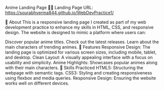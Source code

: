 Anime Landing Page 🎥✨
Landing Page URL: https://sourabhverma844.github.io/WebDevPractice1/

📖 About
This is a responsive landing page I created as part of my web development practice to enhance my skills in HTML, CSS, and responsive design. The website is designed to mimic a platform where users can:

Discover popular anime titles.
Check out the latest releases.
Learn about the main characters of trending animes.
🎯 Features
Responsive Design: The landing page is optimized for various screen sizes, including mobile, tablet, and desktop.
Clean Layout: A visually appealing interface with a focus on usability and simplicity.
Anime Highlights: Showcases popular animes along with their main characters.
🚀 Skills Practiced
HTML5: Structuring the webpage with semantic tags.
CSS3: Styling and creating responsiveness using flexbox and media queries.
Responsive Design: Ensuring the website works well on different devices.
